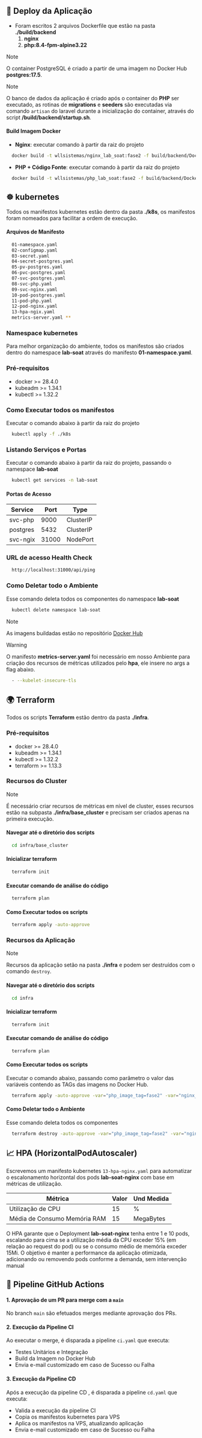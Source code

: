 
## 🐳 Deploy da Aplicação

- Foram escritos 2 arquivos Dockerfile que estão na pasta **./build/backend**
    1. **nginx**
    2. **php:8.4-fpm-alpine3.22**

> [!NOTE]
> O container PostgreSQL é criado a partir de uma imagem no Docker Hub **postgres:17.5**.

> [!NOTE]
> O banco de dados da aplicação é criado após o container do **PHP** ser executado, as rotinas de **migrations** e **seeders** são executadas via comando `artisan` do laravel durante a inicialização do container, através do script **/build/backend/startup.sh**.


#### Build Imagem Docker
- **Nginx**: executar comando à partir da raiz do projeto
```bash
  docker build -t wllsistemas/nginx_lab_soat:fase2 -f build/backend/Dockerfile-nginx .
```
- **PHP + Código Fonte**: executar comando à partir da raiz do projeto
```bash
  docker build -t wllsistemas/php_lab_soat:fase2 -f build/backend/Dockerfile .
```

## ☸️ kubernetes

Todos os manifestos kubernetes estão dentro da pasta **./k8s**, os manifestos foram nomeados para facilitar a ordem de execução.

#### Arquivos de Manifesto
```bash
  01-namespace.yaml
  02-configmap.yaml
  03-secret.yaml
  04-secret-postgres.yaml
  05-pv-postgres.yaml
  06-pvc-postgres.yaml
  07-svc-postgres.yaml
  08-svc-php.yaml
  09-svc-nginx.yaml
  10-pod-postgres.yaml
  11-pod-php.yaml
  12-pod-nginx.yaml
  13-hpa-ngix.yaml
  metrics-server.yaml **
```
### Namespace kubernetes
Para melhor organização do ambiente, todos os manifestos são criados dentro do namespace **lab-soat** através do manifesto **01-namespace.yaml**.

### Pré-requisitos
- docker >= 28.4.0
- kubeadm >= 1.34.1
- kubectl >= 1.32.2

### Como Executar todos os manifestos
Executar o comando abaixo à partir da raiz do projeto

```bash
  kubectl apply -f ./k8s
```

### Listando Serviços e Portas
Executar o comando abaixo à partir da raiz do projeto, passando o namespace **lab-soat**

```bash
  kubectl get services -n lab-soat
```

#### Portas de Acesso
| Service | Port | Type |
|---|---|---|
|svc-php|9000|ClusterIP|
|postgres|5432|ClusterIP|
|svc-ngix|31000|NodePort|

### URL de acesso Health Check
```bash
  http://localhost:31000/api/ping
```


### Como Deletar todo o Ambiente
Esse comando deleta todos os componentes do namespace **lab-soat**

```bash
  kubectl delete namespace lab-soat
```

> [!NOTE]
> As imagens buildadas estão no repositório [Docker Hub](https://hub.docker.com/repositories/wllsistemas)

> [!WARNING]
> O manifesto **metrics-server.yaml** foi necessário em nosso Ambiente para criação dos recursos de métricas utilizados pelo **hpa**, ele insere no args a flag abaixo.

```bash
  - --kubelet-insecure-tls
```

## 🌍 Terraform

Todos os scripts **Terraform** estão dentro da pasta **./infra**.

### Pré-requisitos
- docker >= 28.4.0
- kubeadm >= 1.34.1
- kubectl >= 1.32.2
- terraform >= 1.13.3

### Recursos do Cluster

> [!NOTE]
> É necessário criar recursos de métricas em nível de cluster, esses recursos estão na subpasta **./infra/base_cluster** e precisam ser criados apenas na primeira execução.

#### Navegar até o diretório dos scripts
```bash
  cd infra/base_cluster
```

#### Inicializar terraform
```bash
  terraform init
```

#### Executar comando de análise do código
```bash
  terraform plan
```

#### Como Executar todos os scripts
```bash
  terraform apply -auto-approve
```

### Recursos da Aplicação

> [!NOTE]
> Recursos da aplicação setão na pasta **./infra** e podem ser destruídos com o comando `destroy`.

#### Navegar até o diretório dos scripts
```bash
  cd infra
```

#### Inicializar terraform
```bash
  terraform init
```

#### Executar comando de análise do código
```bash
  terraform plan
```

#### Como Executar todos os scripts
Executar o comando abaixo, passando como parâmetro o valor das variáveis contendo as TAGs das imagens no Docker Hub.

```bash
  terraform apply -auto-approve -var="php_image_tag=fase2" -var="nginx_image_tag=fase2"
```

#### Como Deletar todo o Ambiente
Esse comando deleta todos os componentes

```bash
  terraform destroy -auto-approve -var="php_image_tag=fase2" -var="nginx_image_tag=fase2"
```

## 📈 HPA (HorizontalPodAutoscaler) 
Escrevemos um manifesto kubernetes `13-hpa-nginx.yaml` para automatizar o escalonamento horizontal dos pods **lab-soat-nginx** com base em métricas de utilização.

| Métrica | Valor | Und Medida |
|---|---|---|
| Utilização de CPU | 15 | % |
|Média de Consumo Memória RAM| 15 | MegaBytes |

O HPA garante que o Deployment **lab-soat-nginx** tenha entre 1 e 10 pods, escalando para cima se a utilização média da CPU exceder 15% (em relação ao request do pod) ou se o consumo médio de memória exceder 15Mi. O objetivo é manter a performance da aplicação otimizada, adicionando ou removendo pods conforme a demanda, sem intervenção manual

## 🚀 Pipeline GitHub Actions

#### 1. Aprovação de um PR para merge com a `main`
No branch `main` são efetuados merges mediante aprovação dos PRs.

#### 2. Execução da Pipeline CI
Ao executar o merge, é disparada a pipeline `ci.yaml` que executa:
- Testes Unitários e Integração
- Build da Imagem no Docker Hub
- Envia e-mail customizado em caso de Sucesso ou Falha 

#### 3. Execução da Pipeline CD
Após a execução da pipeline CD , é disparada a pipeline `cd.yaml` que executa:
- Valida a execução da pipeline CI
- Copia os manifestos kubernetes para VPS
- Aplica os manifestos na VPS, atualizando aplicação
- Envia e-mail customizado em caso de Sucesso ou Falha
